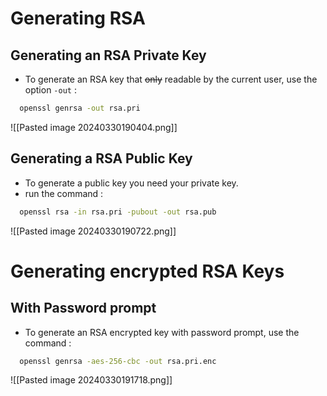 
# Generating RSA
## Generating an RSA Private Key

- To generate an RSA key that ~~only~~ readable by the current user, use the option `-out` :
  
```bash
  openssl genrsa -out rsa.pri
```

![[Pasted image 20240330190404.png]]


## Generating a RSA Public Key

- To generate a public key you need your private key.
- run the command :
  
```bash
  openssl rsa -in rsa.pri -pubout -out rsa.pub
```

![[Pasted image 20240330190722.png]]

# Generating encrypted RSA Keys

## With Password prompt

- To generate an RSA encrypted key with password prompt, use the command :
  
```bash
  openssl genrsa -aes-256-cbc -out rsa.pri.enc
```

![[Pasted image 20240330191718.png]]

